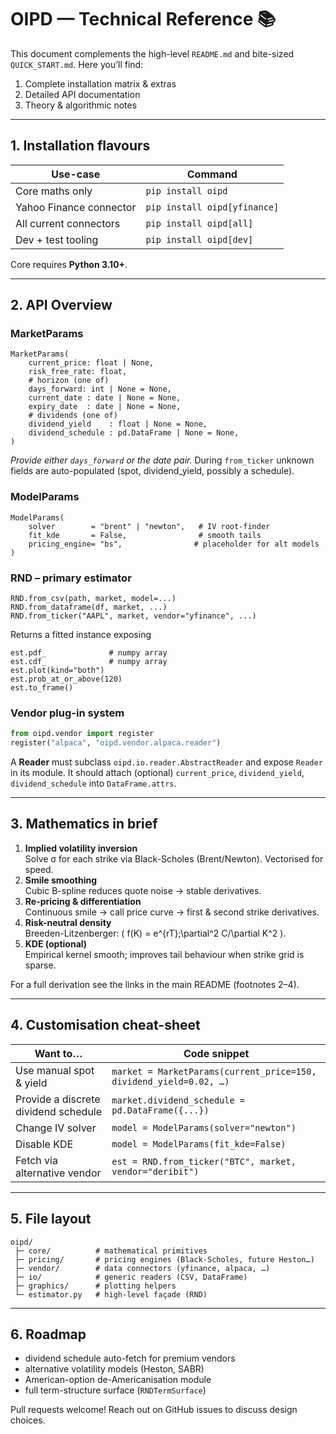 # OIPD — Technical Reference 📚

This document complements the high-level `README.md` and bite-sized
`QUICK_START.md`.  Here you’ll find:

1. Complete installation matrix & extras
2. Detailed API documentation
3. Theory & algorithmic notes

---

## 1. Installation flavours

| Use-case                        | Command                              |
|--------------------------------|---------------------------------------|
| Core maths only                | `pip install oipd`                    |
| Yahoo Finance connector        | `pip install oipd[yfinance]`          |
| All current connectors         | `pip install oipd[all]`               |
| Dev + test tooling             | `pip install oipd[dev]`               |

Core requires **Python 3.10+**.

---

## 2. API Overview

### MarketParams
```
MarketParams(
    current_price: float | None,
    risk_free_rate: float,
    # horizon (one of)
    days_forward: int | None = None,
    current_date : date | None = None,
    expiry_date  : date | None = None,
    # dividends (one of)
    dividend_yield    : float | None = None,
    dividend_schedule : pd.DataFrame | None = None,
)
```
*Provide either `days_forward` or the date pair.*  During `from_ticker` unknown
fields are auto-populated (spot, dividend_yield, possibly a schedule).

### ModelParams
```
ModelParams(
    solver        = "brent" | "newton",   # IV root-finder
    fit_kde       = False,                # smooth tails
    pricing_engine= "bs",                # placeholder for alt models
)
```

### RND – primary estimator
```
RND.from_csv(path, market, model=...)
RND.from_dataframe(df, market, ...)
RND.from_ticker("AAPL", market, vendor="yfinance", ...)
```
Returns a fitted instance exposing
```
est.pdf_              # numpy array
est.cdf_              # numpy array
est.plot(kind="both")
est.prob_at_or_above(120)
est.to_frame()
```

### Vendor plug-in system
```python
from oipd.vendor import register
register("alpaca", "oipd.vendor.alpaca.reader")
```
A **Reader** must subclass `oipd.io.reader.AbstractReader` and expose `Reader`
in its module. It should attach (optional) `current_price`, `dividend_yield`,
`dividend_schedule` into `DataFrame.attrs`.

---

## 3. Mathematics in brief

1. **Implied volatility inversion**  
   Solve σ for each strike via Black-Scholes (Brent/Newton).  Vectorised for speed.
2. **Smile smoothing**  
   Cubic B-spline reduces quote noise → stable derivatives.
3. **Re-pricing & differentiation**  
   Continuous smile → call price curve → first & second strike derivatives.
4. **Risk-neutral density**  
   Breeden-Litzenberger:  \( f(K) = e^{rT}\;\partial^2 C/\partial K^2 \).
5. **KDE (optional)**  
   Empirical kernel smooth; improves tail behaviour when strike grid is sparse.

For a full derivation see the links in the main README (footnotes 2–4).

---

## 4. Customisation cheat-sheet

| Want to…                              | Code snippet                                       |
|---------------------------------------|----------------------------------------------------|
| Use manual spot & yield               | `market = MarketParams(current_price=150, dividend_yield=0.02, …)` |
| Provide a discrete dividend schedule  | `market.dividend_schedule = pd.DataFrame({...})`   |
| Change IV solver                      | `model = ModelParams(solver="newton")`            |
| Disable KDE                           | `model = ModelParams(fit_kde=False)`               |
| Fetch via alternative vendor          | `est = RND.from_ticker("BTC", market, vendor="deribit")` |

---

## 5. File layout
```
oipd/
 ├─ core/          # mathematical primitives
 ├─ pricing/       # pricing engines (Black-Scholes, future Heston…)
 ├─ vendor/        # data connectors (yfinance, alpaca, …)
 ├─ io/            # generic readers (CSV, DataFrame)
 ├─ graphics/      # plotting helpers
 └─ estimator.py   # high-level façade (RND)
```

---

## 6. Roadmap

* dividend schedule auto-fetch for premium vendors  
* alternative volatility models (Heston, SABR)      
* American-option de-Americanisation module         
* full term-structure surface (`RNDTermSurface`)    

Pull requests welcome!  Reach out on GitHub issues to discuss design choices. 